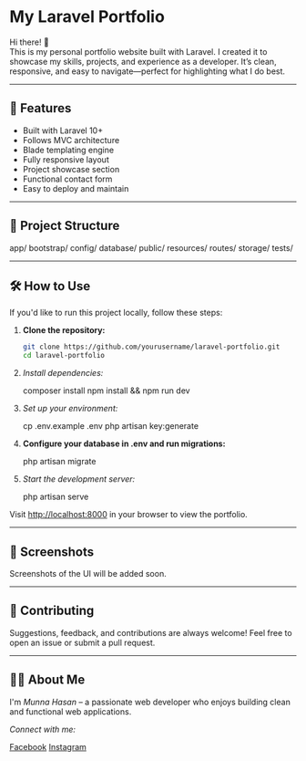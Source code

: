 
# My Laravel Portfolio

Hi there! 👋  
This is my personal portfolio website built with Laravel. I created it to showcase my skills, projects, and experience as a developer. It’s clean, responsive, and easy to navigate—perfect for highlighting what I do best.

---

## 🚀 Features

- Built with Laravel 10+
- Follows MVC architecture
- Blade templating engine
- Fully responsive layout
- Project showcase section
- Functional contact form
- Easy to deploy and maintain

---

## 📁 Project Structure

app/
bootstrap/
config/
database/
public/
resources/
routes/
storage/
tests/


---

## 🛠️ How to Use

If you'd like to run this project locally, follow these steps:

1. **Clone the repository:**
   ```bash
   git clone https://github.com/yourusername/laravel-portfolio.git
   cd laravel-portfolio
   

2. *Install dependencies:*
   
   composer install
   npm install && npm run dev
   

3. *Set up your environment:*
   
   cp .env.example .env
   php artisan key:generate
   

4. **Configure your database in .env and run migrations:**
   
   php artisan migrate
   

5. *Start the development server:*
   
   php artisan serve
   

Visit [http://localhost:8000](http://localhost:8000) in your browser to view the portfolio.

---

## 📸 Screenshots

Screenshots of the UI will be added soon.

---

## 🤝 Contributing

Suggestions, feedback, and contributions are always welcome! Feel free to open an issue or submit a pull request.

---

## 🙋‍♂️ About Me

I'm *Munna Hasan* – a passionate web developer who enjoys building clean and functional web applications.

*Connect with me:*

[Facebook](https://www.facebook.com/share/1BVEWNioMW/)
[Instagram](https://www.instagram.com/invites/contact/?utm_source=ig_contact_invite&utm_medium=copy_link&utm_content=1yjbclz)


